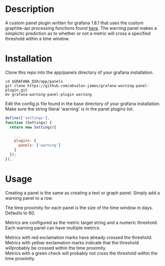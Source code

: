 Description
===========

A custom panel plugin written for grafana 1.8.1 that uses the custom
graphite-api processing functions found
[here](https://github.com/absalon-james/graphite_api_warning). The warning
panel makes a simplictic prediction as to whether or not a
metric will cross a specified threshold within a time window.

Installation
============

Clone this repo into the app/panels directory of your grafana installation.

```shell
cd $GRAFANA_DIR/app/panels
git clone https://github.com/absalon-james/grafana-warning-panel-plugin.git
mv grafana-warning-panel-plugin warning
```

Edit the config.js file found in the base directory of your grafana
installation. Make sure the string literal 'warning' is in the panel
plugins list.

```javascript
define(['settings'],
function (Settings) {
  return new Settings({

    ...
    plugins: {
      panels: ['warning']
    }
  });
});
```

Usage
=====

Creating a panel is the same as creating a text or graph panel. Simply add a
warning panel to a row.

The time proximity for each panel is the size of the time window in days.
Defaults to 60.

Metrics are configured as the metric target string and a
numeric threshold. Each warning panel can have multiple metrics.

Metrics with red exclamation marks have already crossed the threshold.  
Metrics with yellow exclamation marks indicate that the threshold willprobably be crossed within the time proximity.  
Metrics with a green check will probably not cross the threshold within the
time proximity.
